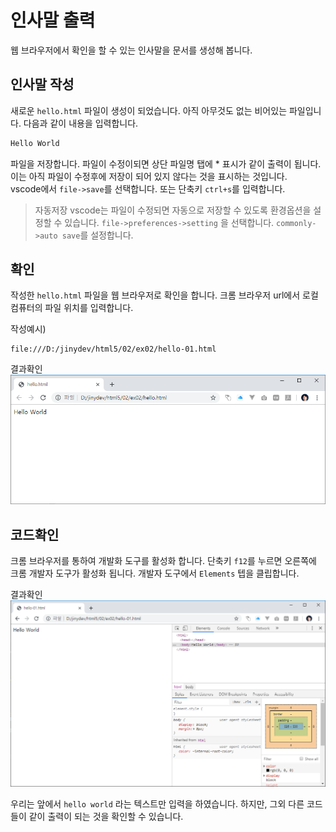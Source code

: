 # 인사말 출력
웹 브라우저에서 확인을 할 수 있는 인사말을 문서를 생성해 봅니다.

## 인사말 작성
새로운 `hello.html` 파일이 생성이 되었습니다. 아직 아무것도 없는 비어있는 파일입니다.
다음과 같이 내용을 입력합니다.

```html
Hello World
```

파일을 저장합니다. 파일이 수정이되면 상단 파일명 탭에 * 표시가 같이 출력이 됩니다. 이는 아직 파일이 수정후에 저장이 되어 있지 않다는 것을 표시하는 것입니다.  
vscode에서 `file->save`를 선택합니다. 또는 단축키 `ctrl+s`를 입력합니다.

> 자동저장
> vscode는 파일이 수정되면 자동으로 저장할 수 있도록 환경옵션을 설정할 수 있습니다.
> `file->preferences->setting` 을 선택합니다. `commonly->auto save`를 설정합니다.


## 확인
작성한 `hello.html` 파일을 웹 브라우저로 확인을 합니다. 크롬 브라우저 url에서 로컬 컴퓨터의 파일 위치를 입력합니다.

작성예시)
```
file:///D:/jinydev/html5/02/ex02/hello-01.html
```

결과확인
![hello](./img/hello-01.png)

## 코드확인
크롬 브라우저를 통하여 개발화 도구를 활성화 합니다. 단축키 `f12`를 누르면 오른쪽에 크롬 개발자 도구가 활성화 됩니다.
개발자 도구에서 `Elements` 텝을 클립합니다.

결과확인
![hello](./img/hello-02.png)

우리는 앞에서 `hello world` 라는 텍스트만 입력을 하였습니다. 하지만, 그외 다른 코드들이 같이 출력이 되는 것을 확인할 수 있습니다.

